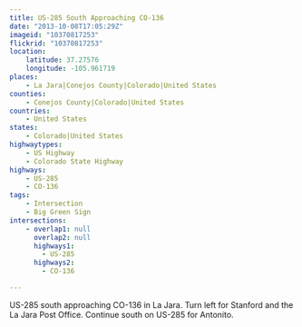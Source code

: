 ```yaml
---
title: US-285 South Approaching CO-136
date: "2013-10-08T17:05:29Z"
imageid: "10370817253"
flickrid: "10370817253"
location:
    latitude: 37.27576
    longitude: -105.961719
places:
    - La Jara|Conejos County|Colorado|United States
counties:
    - Conejos County|Colorado|United States
countries:
    - United States
states:
    - Colorado|United States
highwaytypes:
    - US Highway
    - Colorado State Highway
highways:
    - US-285
    - CO-136
tags:
    - Intersection
    - Big Green Sign
intersections:
    - overlap1: null
      overlap2: null
      highways1:
        - US-285
      highways2:
        - CO-136

---
```

US-285 south approaching CO-136 in La Jara.  Turn left for Stanford and the La Jara Post Office.  Continue south on US-285 for Antonito.